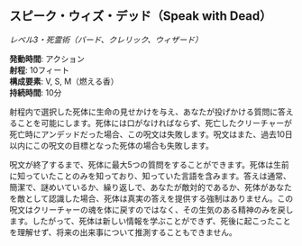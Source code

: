 ## スピーク・ウィズ・デッド（Speak with Dead）
*レベル3・死霊術（バード、クレリック、ウィザード）*

**発動時間**: アクション  
**射程**: 10フィート  
**構成要素**: V, S, M（燃える香）  
**持続時間**: 10分

射程内で選択した死体に生命の見せかけを与え、あなたが投げかける質問に答えることを可能にします。死体には口がなければならず、死亡したクリーチャーが死亡時にアンデッドだった場合、この呪文は失敗します。呪文はまた、過去10日以内にこの呪文の目標となった死体の場合も失敗します。

呪文が終了するまで、死体に最大5つの質問をすることができます。死体は生前に知っていたことのみを知っており、知っていた言語を含みます。答えは通常、簡潔で、謎めいているか、繰り返しで、あなたが敵対的であるか、死体があなたを敵として認識した場合、死体は真実の答えを提供する強制はありません。この呪文はクリーチャーの魂を体に戻すのではなく、その生気のある精神のみを戻します。したがって、死体は新しい情報を学ぶことができず、死後に起こったことを理解せず、将来の出来事について推測することもできません。